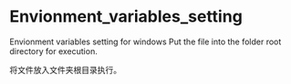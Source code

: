 # Envionment_variables_setting
Envionment variables setting for windows
Put the file into the folder root directory for execution.

将文件放入文件夹根目录执行。
